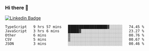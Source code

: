 ### Hi there 👋

[![Linkedin Badge](https://img.shields.io/badge/-Adroaldo%20Pagliari-6633cc?style=flat-square&logo=Linkedin&logoColor=white&link=https://www.linkedin.com/in/adroaldo-pagliari-5856363b/)](https://www.linkedin.com/in/adroaldo-pagliari-5856363b/)

<!--
**adroaldopagliari/adroaldopagliari** is a ✨ _special_ ✨ repository because its `README.md` (this file) appears on your GitHub profile.

Here are some ideas to get you started:

- 🔭 I’m currently working on ...
- 🌱 I’m currently learning ...
- 👯 I’m looking to collaborate on ...
- 🤔 I’m looking for help with ...
- 💬 Ask me about ...
- 📫 How to reach me: ...
- 😄 Pronouns: ...
- ⚡ Fun fact: ...
-->

<!--START_SECTION:waka-->
```text
TypeScript   9 hrs 57 mins   ██████████████████▓░░░░░░   74.45 % 
JavaScript   3 hrs 6 mins    █████▓░░░░░░░░░░░░░░░░░░░   23.27 % 
Other        6 mins          ▒░░░░░░░░░░░░░░░░░░░░░░░░   00.76 % 
CSV          5 mins          ▒░░░░░░░░░░░░░░░░░░░░░░░░   00.67 % 
JSON         3 mins          ░░░░░░░░░░░░░░░░░░░░░░░░░   00.46 % 
```
<!--END_SECTION:waka-->
